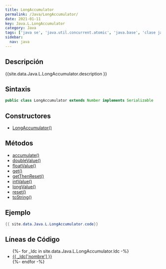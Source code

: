 ```yaml
---
title: LongAccumulator
permalink: /Java/LongAccumulator/
date: 2021-01-11
key: Java.L.LongAccumulator
category: Java
tags: ['java se', 'java.util.concurrent.atomic', 'java.base', 'clase java', 'Java 1.8']
sidebar: 
  nav: java
---
```


## Descripción
{{site.data.Java.L.LongAccumulator.description }}

## Sintaxis
~~~java
public class LongAccumulator extends Number implements Serializable
~~~

## Constructores
* [LongAccumulator()](/Java/LongAccumulator/LongAccumulator/)

## Métodos
* [accumulate()](/Java/LongAccumulator/accumulate/)
* [doubleValue()](/Java/LongAccumulator/doubleValue/)
* [floatValue()](/Java/LongAccumulator/floatValue/)
* [get()](/Java/LongAccumulator/get/)
* [getThenReset()](/Java/LongAccumulator/getThenReset/)
* [intValue()](/Java/LongAccumulator/intValue/)
* [longValue()](/Java/LongAccumulator/longValue/)
* [reset()](/Java/LongAccumulator/reset/)
* [toString()](/Java/LongAccumulator/toString/)

## Ejemplo
~~~java
{{ site.data.Java.L.LongAccumulator.code}}
~~~

## Líneas de Código
<ul>
{%- for _ldc in site.data.Java.L.LongAccumulator.ldc -%}
   <li>
       <a href="{{_ldc['url'] }}">{{ _ldc['nombre'] }}</a>
   </li>
{%- endfor -%}
</ul>
